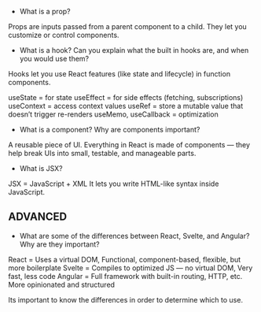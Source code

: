 - What is a prop?

Props are inputs passed from a parent component to a child. They let you customize or control components.

- What is a hook? Can you explain what the built in hooks are, and when you would use them?

Hooks let you use React features (like state and lifecycle) in function components.

useState = for state
useEffect = for side effects (fetching, subscriptions)
useContext = access context values
useRef = store a mutable value that doesn’t trigger re-renders
useMemo, useCallback = optimization

- What is a component? Why are components important?

A reusable piece of UI. Everything in React is made of components — they help break UIs into small, testable, and manageable parts.

- What is JSX?

JSX = JavaScript + XML
It lets you write HTML-like syntax inside JavaScript.

## ADVANCED

- What are some of the differences between React, Svelte, and Angular? Why are they important?

React = Uses a virtual DOM, Functional, component-based, flexible, but more boilerplate
Svelte = Compiles to optimized JS — no virtual DOM, Very fast, less code
Angular = Full framework with built-in routing, HTTP, etc. More opinionated and structured

Its important to know the differences in order to determine which to use.
